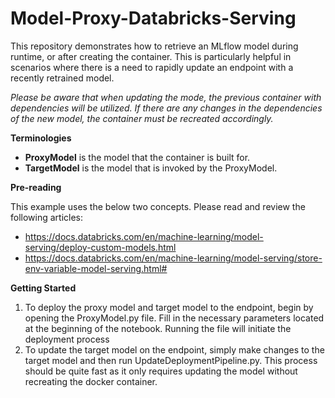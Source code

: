 # Model-Proxy-Databricks-Serving


This repository demonstrates how to retrieve an MLflow model during runtime, or after creating the container. This is particularly helpful in scenarios where there is a need to rapidly update an endpoint with a recently retrained model. 

_Please be aware that when updating the mode, the previous container with dependencies will be utilized. If there are any changes in the dependencies of the new model, the container must be recreated accordingly._

<b>Terminologies</b>

- **ProxyModel** is the model that the container is built for.
- **TargetModel** is the model that is invoked by the ProxyModel.

<b>Pre-reading</b>

This example uses the below two concepts. Please read and review the following articles:
- https://docs.databricks.com/en/machine-learning/model-serving/deploy-custom-models.html
- https://docs.databricks.com/en/machine-learning/model-serving/store-env-variable-model-serving.html#

<b>Getting Started</b>

1. To deploy the proxy model and target model to the endpoint, begin by opening the ProxyModel.py file. Fill in the necessary parameters located at the beginning of the notebook. Running the file will initiate the deployment process
2. To update the target model on the endpoint, simply make changes to the target model and then run UpdateDeploymentPipeline.py. This process should be quite fast as it only requires updating the model without recreating the docker container.
